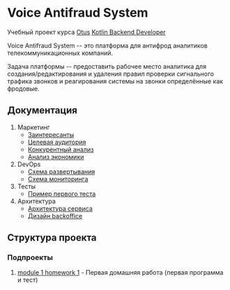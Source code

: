 # Voice Antifraud System

Учебный проект курса [Otus](https://otus.ru) [Kotlin Backend Developer](https://otus.ru/lessons/kotlin/)

Voice Antifraud System -- это платформа для антифрод аналитиков телекоммуникационных компаний. 

Задача платформы -- предоставить рабочее место аналитика для создания/редактирования и удаления правил проверки сигнального трафика звонков и реагирования системы на звонки определённые как фродовые.

## Документация

1. Маркетинг
   * [Заинтересанты](./docs/01-marketing/01-stakeholders.md)
   * [Целевая аудитория](./docs/01-marketing/02-target-audience.md)
   * [Конкурентный анализ](./docs/01-marketing/03-concurrency.md)
   * [Анализ экономики](./docs/01-marketing/04-economy.md)
2. DevOps
   * [Схема развертывания](./docs/02-devops/01-infrastruture.md)
   * [Схема мониторинга](./docs/02-devops/02-monitoring.md)
3. Тесты
   * [Пример первого теста](./m1-hw1/src/test)
4. Архитектура
   * [Архитектура сервиса](./docs/04-arch/01-architecture.md)
   * [Дизайн backoffice](./docs/04-arch/02-design.md)

## Структура проекта

### Подпроекты

1. [module 1 homework 1](m1-hw1) - Первая домашняя работа (первая программа и тест)